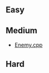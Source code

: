 ## Easy


## Medium

- [Enemy.cpp](https://github.com/SaurabhKhade/CODING-deCODING/blob/master/GeeksForGeeks/Medium/Enemy.cpp/)

## Hard


